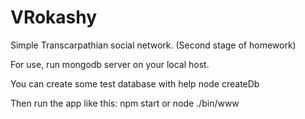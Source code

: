 # VRokashy

Simple Transcarpathian social network.
(Second stage of homework)

For use, run mongodb server on your local host.

You can create some test database with help
node createDb

Then run the app like this:
npm start
or 
node ./bin/www
